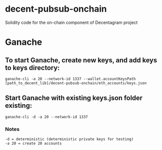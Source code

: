# decent-pubsub-onchain
Solidity code for the on-chain component of Decentagram project

# Ganache
## To start Ganache, create new keys, and add keys to keys directory:
```
ganache-cli -a 20 --network-id 1337 --wallet.accountKeysPath [path_to_decent_lib]/decent-pubsub-onchain/eth_accounts/keys.json
```
## Start Ganache with existing keys.json folder existing:
```
ganache-cli -d -a 20 --network-id 1337
```
### Notes
```
-d = deterministic (deterministic private keys for testing)
-a 20 = create 20 accounts
```
